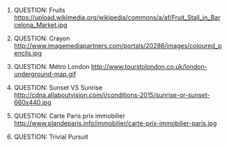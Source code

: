 1. QUESTION: 
Fruits
https://upload.wikimedia.org/wikipedia/commons/a/af/Fruit_Stall_in_Barcelona_Market.jpg

2. QUESTION:
Crayon
http://www.imagemediapartners.com/portals/20286/images/coloured_pencils.jpg

3. QUESTION:
Métro London
http://www.tourstolondon.co.uk/london-underground-map.gif

4. QUESTION:
Sunset VS Sunrise
http://cdna.allaboutvision.com/i/conditions-2015/sunrise-or-sunset-660x440.jpg

5. QUESTION:
Carte Paris prix immobilier
http://www.plandeparis.info/immobilier/carte-prix-immobilier-paris.jpg

6. QUESTION:
Trivial Pursuit

